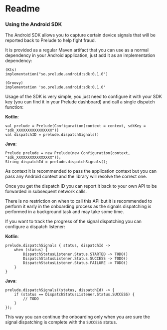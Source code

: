 # Readme
### Using the Android SDK

The Android SDK allows you to capture certain device signals that will be reported back to Prelude to help fight fraud.

It is provided as a regular Maven artifact that you can use as a normal dependency in your Android application, just add it as an implementation dependency:

```
(Kts)
implementation("so.prelude.android:sdk:0.1.0")

(Groovy)
implementation 'so.prelude.android:sdk:0.1.0'
```

Usage of the SDK is very simple, you just need to configure it with your SDK key (you can find it in your Prelude dashboard) and call a single dispatch function:

**Kotlin**:
```
val prelude = Prelude(Configuration(context = context, sdkKey = "sdk_XXXXXXXXXXXXXXXX"))
val dispatchID = prelude.dispatchSignals()
```

**Java**:
```
Prelude prelude = new Prelude(new Configuration(context, "sdk_XXXXXXXXXXXXXXXX"));
String dispatchId = prelude.dispatchSignals();
```

As context it is recommended to pass the application context but you can pass any Android context and the library will resolve the correct one.

Once you get the dispatch ID you can report it back to your own API to be forwarded in subsequent network calls.

There is no restriction on when to call this API but it is recommended to perform it early in the onboarding process as the signals dispatching is performed in a background task and may take some time.

If you want to track the progress of the signal dispatching you can configure a dispatch listener:

**Kotlin**:
```
prelude.dispatchSignals { status, dispatchId ->
    when (status) {
        DispatchStatusListener.Status.STARTED -> TODO()
        DispatchStatusListener.Status.SUCCESS -> TODO()
        DispatchStatusListener.Status.FAILURE -> TODO()
    }
}
```

**Java**:
```
prelude.dispatchSignals((status, dispatchId) -> {
    if (status == DispatchStatusListener.Status.SUCCESS) {
        // TODO
    }
});
```

This way you can continue the onboarding only when you are sure the signal dispatching is complete with the `SUCCESS` status.